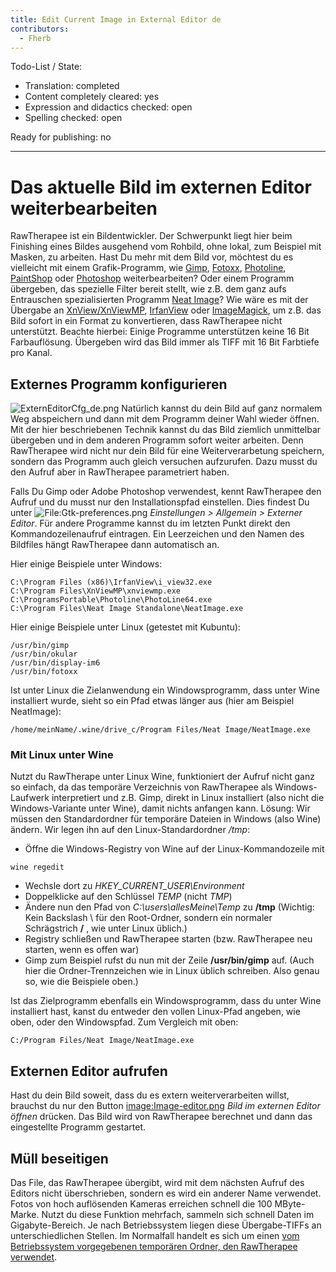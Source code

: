 ```yaml
---
title: Edit Current Image in External Editor de
contributors:
  - Fherb
---
```


Todo-List / State:

- Translation: completed
- Content completely cleared: yes
- Expression and didactics checked: open
- Spelling checked: open

Ready for publishing: no

------------------------------------------------------------------------

# Das aktuelle Bild im externen Editor weiterbearbeiten

RawTherapee ist ein Bildentwickler. Der Schwerpunkt liegt hier beim
Finishing eines Bildes ausgehend vom Rohbild, ohne lokal, zum Beispiel
mit Masken, zu arbeiten. Hast Du mehr mit dem Bild vor, möchtest du es
vielleicht mit einem Grafik-Programm, wie [Gimp](http://www.gimp.org),
[Fotoxx](http://kornelix.net/fotoxx/fotoxx.html),
[Photoline](http://www.pl32.de),
[PaintShop](http://www.paintshoppro.com) oder
[Photoshop](http://de.wikipedia.org/wiki/Adobe_Photoshop)
weiterbearbeiten? Oder einem Programm übergeben, das spezielle Filter
bereit stellt, wie z.B. dem ganz aufs Entrauschen spezialisierten
Programm [Neat Image](http://ni.neatvideo.com)? Wie wäre es mit der
Übergabe an [XnView/XnViewMP](http://www.xnview.com/de/xnviewmp),
[IrfanView](http://http://www.irfanview.de/) oder
[ImageMagick](http://www.imagemagick.org/script/index.php), um z.B. das
Bild sofort in ein Format zu konvertieren, dass RawTherapee nicht
unterstützt. Beachte hierbei: Einige Programme unterstützen keine 16 Bit
Farbauflösung. Übergeben wird das Bild immer als TIFF mit 16 Bit
Farbtiefe pro Kanal.

## Externes Programm konfigurieren

![](ExternEditorCfg_de.png "ExternEditorCfg_de.png") Natürlich kannst du
dein Bild auf ganz normalem Weg abspeichern und dann mit dem Programm
deiner Wahl wieder öffnen. Mit der hier beschriebenen Technik kannst du
das Bild ziemlich unmittelbar übergeben und in dem anderen Programm
sofort weiter arbeiten. Denn RawTherapee wird nicht nur dein Bild für
eine Weiterverarbetung speichern, sondern das Programm auch gleich
versuchen aufzurufen. Dazu musst du den Aufruf aber in RawTherapee
parametriert haben.

Falls Du Gimp oder Adobe Photoshop verwendest, kennt RawTherapee den
Aufruf und du musst nur den Installationspfad einstellen. Dies findest
Du unter
![<File:Gtk-preferences.png>](Gtk-preferences.png "File:Gtk-preferences.png")
*Einstellungen \> Allgemein \> Externer Editor*. Für andere Programme
kannst du im letzten Punkt direkt den Kommandozeilenaufruf eintragen.
Ein Leerzeichen und den Namen des Bildfiles hängt RawTherapee dann
automatisch an.

Hier einige Beispiele unter Windows:

`C:\Program Files (x86)\IrfanView\i_view32.exe`  
`C:\Program Files\XnViewMP\xnviewmp.exe`  
`C:\ProgramsPortable\Photoline\PhotoLine64.exe`  
`C:\Program Files\Neat Image Standalone\NeatImage.exe`

Hier einige Beispiele unter Linux (getestet mit Kubuntu):

`/usr/bin/gimp`  
`/usr/bin/okular`  
`/usr/bin/display-im6`  
`/usr/bin/fotoxx`

Ist unter Linux die Zielanwendung ein Windowsprogramm, dass unter Wine
installiert wurde, sieht so ein Pfad etwas länger aus (hier am Beispiel
NeatImage):

`/home/meinName/.wine/drive_c/Program Files/Neat Image/NeatImage.exe`

### Mit Linux unter Wine

Nutzt du RawTherape unter Linux Wine, funktioniert der Aufruf nicht ganz
so einfach, da das temporäre Verzeichnis von RawTherapee als
Windows-Laufwerk interpretiert und z.B. Gimp, direkt in Linux
installiert (also nicht die Windows-Variante unter Wine), damit nichts
anfangen kann. Lösung: Wir müssen den Standardordner für temporäre
Dateien in Windows (also Wine) ändern. Wir legen ihn auf den
Linux-Standardordner */tmp*:

- Öffne die Windows-Registry von Wine auf der Linux-Kommandozeile mit

`wine regedit`

- Wechsle dort zu *HKEY_CURRENT_USER\Environment*
- Doppelklicke auf den Schlüssel *TEMP* (nicht *TMP*)
- Ändere nun den Pfad von *C:\users\allesMeine\Temp* zu **/tmp**
  (Wichtig: Kein Backslash \\ für den Root-Ordner, sondern ein normaler
  Schrägstrich **/** , wie unter Linux üblich.)
- Registry schließen und RawTherapee starten (bzw. RawTherapee neu
  starten, wenn es offen war)
- Gimp zum Beispiel rufst du nun mit der Zeile **/usr/bin/gimp** auf.
  (Auch hier die Ordner-Trennzeichen wie in Linux üblich schreiben. Also
  genau so, wie die Beispiele oben.)

Ist das Zielprogramm ebenfalls ein Windowsprogramm, dass du unter Wine
installiert hast, kanst du entweder den vollen Linux-Pfad angeben, wie
oben, oder den Windowspfad. Zum Vergleich mit oben:

`C:/Program Files/Neat Image/NeatImage.exe`

## Externen Editor aufrufen

Hast du dein Bild soweit, dass du es extern weiterverarbeiten willst,
brauchst du nur den Button
[image:Image-editor.png](image:image-editor.png) *Bild im
externen Editor öffnen* drücken. Das Bild wird von RawTherapee berechnet
und dann das eingestellte Programm gestartet.

## Müll beseitigen

Das File, das RawTherapee übergibt, wird mit dem nächsten Aufruf des
Editors nicht überschrieben, sondern es wird ein anderer Name verwendet.
Fotos von hoch auflösenden Kameras erreichen schnell die 100
MByte-Marke. Nutzt du diese Funktion mehrfach, sammeln sich schnell
Daten im Gigabyte-Bereich. Je nach Betriebssystem liegen diese
Übergabe-TIFFs an unterschiedlichen Stellen. Im Normalfall handelt es
sich um einen [vom Betriebssystem vorgegebenen temporären Ordner, den
RawTherapee verwendet](File_Paths/de#Tempor.C3.A4rer_Ordner.md).
